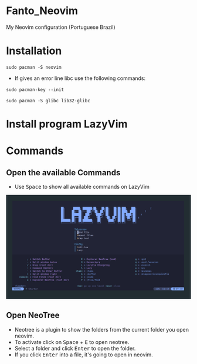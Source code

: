 # Fanto_Neovim
My Neovim configuration (Portuguese Brazil)

# Installation

```shell 
sudo pacman -S neovim
```
- If gives an error line libc use the following commands:

``` shell
sudo pacman-key --init
```

``` shell
sudo pacman -S glibc lib32-glibc
```

# Install program LazyVim



# Commands

## Open the available Commands

- Use <kbd>Space</kbd> to show all available commands on LazyVim

<img src="images/commands-available.png">

## Open NeoTree

- Neotree is a plugin to show the folders from the current folder you open neovim.
- To activate click on <kbd>Space</kbd> + <kbd>E</kbd> to open neotree.
- Select a folder and click <kbd>Enter</kbd> to open the folder.
- If you click <kbd>Enter</kbd> into a file, it's going to open in neovim. 






